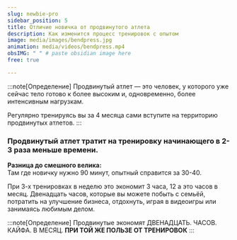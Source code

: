 ```yaml
---
slug: newbie-pro
sidebar_position: 5
title: Отличие новичка от продвинутого атлета
description: Как изменится процесс тренировок с опытом
image: media/images/bendpress.jpg
animation: media/videos/bendpress.mp4
obsIMG: " " # paste obsidian image here
free: true

---
```


:::note[Определение] 
Продвинутый атлет — это человек, у которого уже сейчас тело готово к более высоким и, одновременно, более интенсивным нагрузкам. 

Регулярно тренируясь вы за 4 месяца сами вступите на территорию продвинутых атлетов. 
:::


### Продвинутый атлет тратит на тренировку начинающего в 2-3 раза меньше времени.

**Разница до смешного велика:**  
Там где новичку нужно 90 минут, опытный справится за 30-40.

При 3-х тренировках в неделю это экономит 3 часа, 12 а это часов в месяц. Двенадцать часов, которые вы можете побыть с семьёй, потратить на улучшение бизнеса, отдохнуть, играя в видеоигры или занимаясь любимым делом. 


:::note[Определение] Продвинутые экономят
ДВЕНАДЦАТЬ. ЧАСОВ. КАЙФА. В МЕСЯЦ. **ПРИ ТОЙ ЖЕ ПОЛЬЗЕ ОТ ТРЕНИРОВОК**
:::
